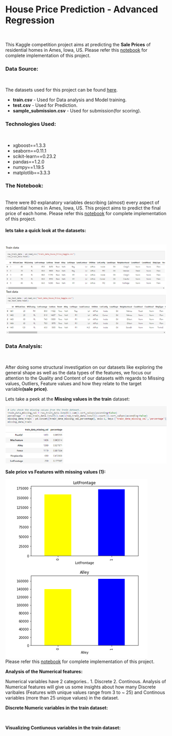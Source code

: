 # <b>House Price Prediction - Advanced Regression</b>
<br>

This Kaggle competition project aims at predicting the <b>Sale Prices</b> of residential homes in Ames, Iowa, US. Please refer this <a href="https://github.com/J-R-1/J-R-1/blob/main/Kaggle%20project%20-%20House%20Price%20Prediction/House%20Price%20Prediction%20-%20Kaggle%20Project.ipynb">notebook</a> for complete implementation of this project.

### <b>Data Source:</b>
<br>

The datasets used for this project can be found <a href="https://www.kaggle.com/competitions/house-prices-advanced-regression-techniques/data">here</a>. 
<br>
<ul>
  <li><b>train.csv</b> - Used for Data analysis and Model training.</li>
  <li><b>test.csv</b> - Used for Prediction.</li>
  <li><b>sample_submission.csv</b> - Used for submission(for scoring).</li>
</ul>


### <b>Technologies Used:</b>
<br>
<ul>
  <li>xgboost==1.3.3</li>
  <li>seaborn==0.11.1</li>
  <li>scikit-learn==0.23.2</li>
  <li>pandas==1.2.0</li>
  <li>numpy==1.19.5</li>
  <li>matplotlib==3.3.3</li>
  </ul>
  
 
 ### <b>The Notebook:</b>
 <br>
 There were 80 explanatory variables describing (almost) every aspect of residential homes in Ames, Iowa, US. This project aims to predict the final price of each home. Please refer this <a href="https://github.com/J-R-1/J-R-1/blob/main/Kaggle%20project%20-%20House%20Price%20Prediction/House%20Price%20Prediction%20-%20Kaggle%20Project.ipynb">notebook</a> for complete implementation of this project.
<br>

#### <b> lets take a quick look at the datasets:</b>
<br>

<img src="https://github.com/J-R-1/J-R-1/blob/main/Kaggle%20project%20-%20House%20Price%20Prediction/hp_1.png" />

<br>
<img src="https://github.com/J-R-1/J-R-1/blob/main/Kaggle%20project%20-%20House%20Price%20Prediction/hp_2.png" />


### <b>Data Analysis:</b>
<br>

After doing some structural investigation on our datasets like exploring the general shape as well as the data types of the features, we focus our attention to the Quality and Content of our datasets with regards to Missing values, Outliers, Feature values and how they relate to the target variable<b>(sale price)</b>.
<br>


Lets take a peek at the <b>Missing values in the train</b> dataset:
<br>

<img src="https://github.com/J-R-1/J-R-1/blob/main/Kaggle%20project%20-%20House%20Price%20Prediction/hp_3.png" />
<br>

<b>Sale price vs Features with missing values (1):</b>
<br>

<img src="https://github.com/J-R-1/J-R-1/blob/main/Kaggle%20project%20-%20House%20Price%20Prediction/hp_4.png" />
<br>
Please refer this <a href="https://github.com/J-R-1/J-R-1/blob/main/Kaggle%20project%20-%20House%20Price%20Prediction/House%20Price%20Prediction%20-%20Kaggle%20Project.ipynb">notebook</a> for complete implementation of this project.
<br>

<b>Analysis of the Numerical features:</b>
<br>

Numerical variables have 2 categories.. 1. Discrete 2. Continous. Analysis of Numerical features will give us some insights about how many Discrete varibales (Features with unique values range from 3 to ~ 25) and Continous variables (more than 25 unique values) in the dataset.


<b>Discrete Numeric variables in the train dataset:</b>
<br>

<img src="" />


<b>Visualizing Contiunous variables in the train dataset:</b>
<br>

<img src="" />





  

 


